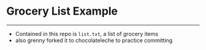 # Grocery List Example
---

- Contained in this repo is `list.txt`, a list of grocery items
- also grenny forked it to chocolateleche to practice committing
